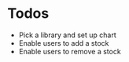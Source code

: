 # Todos

- Pick a library and set up chart
- Enable users to add a stock
- Enable users to remove a stock
